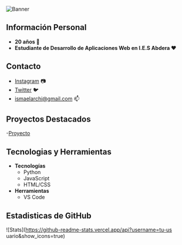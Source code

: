 ![Banner](https://i.imgur.com/GDqFlfV.png)
## Información Personal
- **20 años :rocket:** 
- **Estudiante de Desarrollo de Aplicaciones Web en I.E.S Abdera :heart:**

## Contacto
- [Instagram](https://www.instagram.com/ismael_bnk/) 📷
- [Twitter](https://x.com/Ismael_GRMY) 🐦
- ismaelarchi@gmail.com 📫

## Proyectos Destacados 
-[Proyecto](https://github.com/Ismael3011/programacion)

## Tecnologias y Herramientas
- **Tecnologías**
    - Python
    - JavaScript
    - HTML/CSS
- **Herramientas**
    - VS Code

## Estadisticas de GitHub
![Stats](https://github-readme-stats.vercel.app/api?username=tu-us
uario&show_icons=true)
